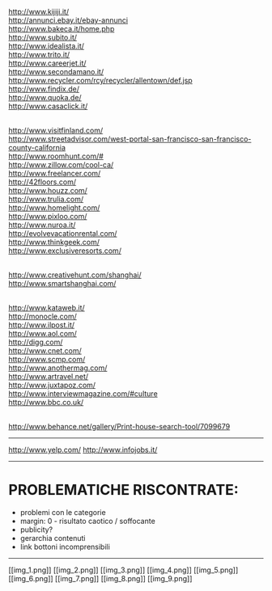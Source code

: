 http://www.kijiji.it/ <br>
http://annunci.ebay.it/ebay-annunci <br>
http://www.bakeca.it/home.php <br>
http://www.subito.it/ <br>
http://www.idealista.it/ <br>
http://www.trito.it/ <br>
http://www.careerjet.it/ <br>
http://www.secondamano.it/ <br>
http://www.recycler.com/rcy/recycler/allentown/def.jsp <br>
http://www.findix.de/ <br>
http://www.quoka.de/ <br>
http://www.casaclick.it/  <br> <br>

http://www.visitfinland.com/ <br>
http://www.streetadvisor.com/west-portal-san-francisco-san-francisco-county-california  <br>
http://www.roomhunt.com/# <br>
http://www.zillow.com/cool-ca/ <br>
http://www.freelancer.com/ <br>
http://42floors.com/ <br>
http://www.houzz.com/ <br>
http://www.trulia.com/ <br>
http://www.homelight.com/ <br>
http://www.pixloo.com/ <br>
http://www.nuroa.it/ <br>
http://evolvevacationrental.com/ <br>
http://www.thinkgeek.com/ <br>
http://www.exclusiveresorts.com/ <br> <br>

http://www.creativehunt.com/shanghai/ <br>
http://www.smartshanghai.com/ <br> <br>

http://www.kataweb.it/ <br>
http://monocle.com/ <br>
http://www.ilpost.it/ <br>
http://www.aol.com/ <br>
http://digg.com/ <br>
http://www.cnet.com/ <br>
http://www.scmp.com/ <br>
http://www.anothermag.com/  <br>
http://www.artravel.net/ <br>
http://www.juxtapoz.com/ <br>
http://www.interviewmagazine.com/#culture <br>
http://www.bbc.co.uk/ <br> <br>


http://www.behance.net/gallery/Print-house-search-tool/7099679

***
http://www.yelp.com/
http://www.infojobs.it/

***

# PROBLEMATICHE RISCONTRATE:

* problemi con le categorie
* margin: 0 - risultato caotico / soffocante
* publicity?
* gerarchia contenuti
* link bottoni incomprensibili


***


[[img_1.png]]
[[img_2.png]]
[[img_3.png]]
[[img_4.png]]
[[img_5.png]]
[[img_6.png]]
[[img_7.png]]
[[img_8.png]]
[[img_9.png]]

